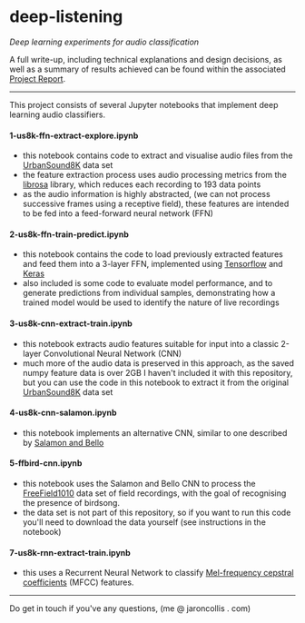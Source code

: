 # deep-listening

_Deep learning experiments for audio classification_

A full write-up, including technical explanations and design decisions, as well as a summary of results achieved can be found within the associated [Project Report](https://github.com/jaron/deep-listening/blob/master/ProjectReport.pdf).

---

This project consists of several Jupyter notebooks that implement deep learning audio classifiers.


#### 1-us8k-ffn-extract-explore.ipynb 

* this notebook contains code to extract and visualise audio files from the [UrbanSound8K](https://serv.cusp.nyu.edu/projects/urbansounddataset/urbansound8k.html) data set
* the feature extraction process uses audio processing metrics from the [librosa](http://librosa.github.io/librosa/index.html) library, which reduces each recording to 193 data points
* as the audio information is highly abstracted, (we can not process successive frames using a receptive field), these features are intended to be fed into a feed-forward neural network (FFN)


#### 2-us8k-ffn-train-predict.ipynb

* this notebook contains the code to load previously extracted features and feed them into a 3-layer FFN, implemented using [Tensorflow](https://www.tensorflow.org/) and [Keras](https://keras.io/)
* also included is some code to evaluate model performance, and to generate predictions from individual samples, demonstrating how a trained model would be used to identify the nature of live recordings


#### 3-us8k-cnn-extract-train.ipynb

* this notebook extracts audio features suitable for input into a classic 2-layer Convolutional Neural Network (CNN)
* much more of the audio data is preserved in this approach, as the saved numpy feature data is over 2GB I haven't included it with this repository, but you can use the code in this notebook to extract it from the original [UrbanSound8K](https://serv.cusp.nyu.edu/projects/urbansounddataset/urbansound8k.html) data set


#### 4-us8k-cnn-salamon.ipynb

* this notebook implements an alternative CNN, similar to one described by [Salamon and Bello](https://arxiv.org/pdf/1608.04363.pdf) 

#### 5-ffbird-cnn.ipynb

* this notebook uses the Salamon and Bello CNN to process the [FreeField1010](http://machine-listening.eecs.qmul.ac.uk/bird-audio-detection-challenge/) data set of field recordings, with the goal of  recognising the presence of birdsong. 
* the data set is not part of this repository, so if you want to run this code you'll need to download the data yourself (see instructions in the notebook) 

#### 7-us8k-rnn-extract-train.ipynb

* this uses a Recurrent Neural Network to classify [Mel-frequency cepstral coefficients](https://en.wikipedia.org/wiki/Mel-frequency_cepstrum) (MFCC) features. 

--- 

Do get in touch if you've any questions, (me @ jaroncollis . com)
